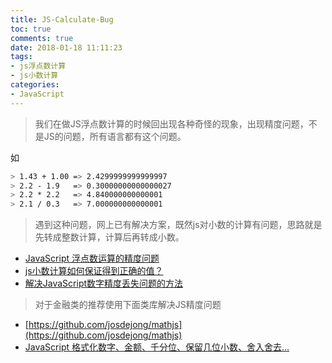 ```yaml
---
title: JS-Calculate-Bug
toc: true
comments: true
date: 2018-01-18 11:11:23
tags:
- js浮点数计算
- js小数计算
categories:
- JavaScript
---
```


> 我们在做JS浮点数计算的时候回出现各种奇怪的现象，出现精度问题，不是JS的问题，所有语言都有这个问题。

如
```bash
> 1.43 + 1.00 => 2.4299999999999997
> 2.2 - 1.9   => 0.30000000000000027
> 2.2 * 2.2   => 4.840000000000001
> 2.1 / 0.3   => 7.000000000000001
```
> 遇到这种问题，网上已有解决方案，既然js对小数的计算有问题，思路就是先转成整数计算，计算后再转成小数。
* [JavaScript 浮点数运算的精度问题](http://www.css88.com/archives/7340#more-7340)
* [js小数计算如何保证得到正确的值？](https://segmentfault.com/q/1010000000670650)
* [解决JavaScript数字精度丢失问题的方法](http://www.jb51.net/article/75801.htm)

> 对于金融类的推荐使用下面类库解决JS精度问题
* [https://github.com/josdejong/mathjs](https://github.com/josdejong/mathjs)
* [JavaScript 格式化数字、金额、千分位、保留几位小数、舍入舍去…](http://www.css88.com/archives/7324)